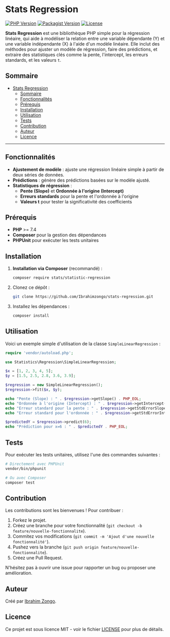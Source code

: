
# Stats Regression

[![PHP Version](https://img.shields.io/badge/php-%3E%3D7.4-blue)](https://www.php.net/)
[![Packagist Version](https://img.shields.io/packagist/v/stats/statistic-regression)](https://packagist.org/packages/stats/statistic-regression)
[![License](https://img.shields.io/github/license/Ibrahimzongo/stats-regression)](LICENSE)

**Stats Regression** est une bibliothèque PHP simple pour la régression linéaire, qui aide à modéliser la relation entre une variable dépendante (Y) et une variable indépendante (X) à l'aide d'un modèle linéaire. Elle inclut des méthodes pour ajuster un modèle de régression, faire des prédictions, et extraire des statistiques clés comme la pente, l'intercept, les erreurs standards, et les valeurs `t`.

## Sommaire
- [Stats Regression](#stats-regression)
  - [Sommaire](#sommaire)
  - [Fonctionnalités](#fonctionnalités)
  - [Prérequis](#prérequis)
  - [Installation](#installation)
  - [Utilisation](#utilisation)
  - [Tests](#tests)
  - [Contribution](#contribution)
  - [Auteur](#auteur)
  - [Licence](#licence)

---

## Fonctionnalités

- **Ajustement de modèle** : ajuste une régression linéaire simple à partir de deux séries de données.
- **Prédictions** : génère des prédictions basées sur le modèle ajusté.
- **Statistiques de régression** :
  - **Pente (Slope)** et **Ordonnée à l'origine (Intercept)**
  - **Erreurs standards** pour la pente et l'ordonnée à l'origine
  - **Valeurs t** pour tester la significativité des coefficients

## Prérequis

- **PHP** >= 7.4
- **Composer** pour la gestion des dépendances
- **PHPUnit** pour exécuter les tests unitaires

## Installation

1. **Installation via Composer** (recommandé) :
   ```bash
   composer require stats/statistic-regression

2. Clonez ce dépôt :
   ```bash
   git clone https://github.com/Ibrahimzongo/stats-regression.git
   ```
3. Installez les dépendances :
   ```bash
   composer install
   ```

## Utilisation

Voici un exemple simple d'utilisation de la classe `SimpleLinearRegression` :

```php
require 'vendor/autoload.php';

use Statistics\Regression\SimpleLinearRegression;

$x = [1, 2, 3, 4, 5];
$y = [1.5, 2.5, 2.8, 3.6, 3.9];

$regression = new SimpleLinearRegression();
$regression->fit($x, $y);

echo "Pente (Slope) : " . $regression->getSlope() . PHP_EOL;
echo "Ordonnée à l'origine (Intercept) : " . $regression->getIntercept() . PHP_EOL;
echo "Erreur standard pour la pente : " . $regression->getStdErrorSlope() . PHP_EOL;
echo "Erreur standard pour l'ordonnée : " . $regression->getStdErrorIntercept() . PHP_EOL;

$predictedY = $regression->predict(6);
echo "Prédiction pour x=6 : " . $predictedY . PHP_EOL;
```

## Tests

Pour exécuter les tests unitaires, utilisez l'une des commandes suivantes :

```bash
# Directement avec PHPUnit
vendor/bin/phpunit

# Ou avec Composer 
composer test
```

## Contribution

Les contributions sont les bienvenues ! Pour contribuer :

1. Forkez le projet.
2. Créez une branche pour votre fonctionnalité (`git checkout -b feature/nouvelle-fonctionnalite`).
3. Commitez vos modifications (`git commit -m 'Ajout d'une nouvelle fonctionnalité'`).
4. Pushez vers la branche (`git push origin feature/nouvelle-fonctionnalite`).
5. Créez une Pull Request.

N'hésitez pas à ouvrir une issue pour rapporter un bug ou proposer une amélioration.

## Auteur

Créé par [Ibrahim Zongo](https://github.com/Ibrahimzongo).

## Licence

Ce projet est sous licence MIT - voir le fichier [LICENSE](LICENSE) pour plus de détails.
